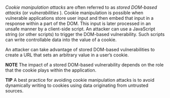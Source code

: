 _Cookie manipulation attacks_ are often referred to as _stored DOM-based attacks_ (or _vulnerabilities_ ). Cookie manipulation is possible when vulnerable applications store user input and then embed that input in a response within a part of the DOM. This input is later processed in an unsafe manner by a client-side script. An attacker can use a JavaScript string (or other scripts) to trigger the DOM-based vulnerability. Such scripts can write controllable data into the value of a cookie.

An attacker can take advantage of stored DOM-based vulnerabilities to create a URL that sets an arbitrary value in a user’s cookie.

**NOTE** The impact of a stored DOM-based vulnerability depends on the role that the cookie plays within the application.

**TIP** A best practice for avoiding cookie manipulation attacks is to avoid dynamically writing to cookies using data originating from untrusted sources.

